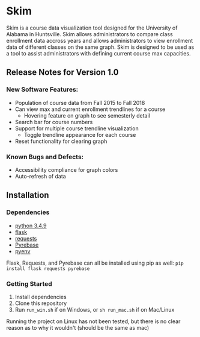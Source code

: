 # Skim
Skim is a course data visualization tool designed for the University of Alabama in Huntsville. Skim allows administrators to compare class enrollment data accross years and allows administrators to view enrollment data of different classes on the same graph. Skim is designed to be used as a tool to assist administrators with defining current course max capacities. 

## Release Notes for Version 1.0
### New Software Features:
 - Population of course data from Fall 2015 to Fall 2018
 - Can view max and current enrollment trendlines for a course
	 - Hovering feature on graph to see semesterly detail
 - Search bar for course numbers
 - Support for multiple course trendline visualization
	 - Toggle trendline appearance for each course
 - Reset functionality for clearing graph

### Known Bugs and Defects:
- Accessibility compliance for graph colors
- Auto-refresh of data

## Installation

### Dependencies
-  [python 3.4.9](https://www.python.org/downloads/)
-  [flask](https://github.com/pallets/flask)
-  [requests](https://github.com/requests/requests)
-  [Pyrebase](https://github.com/thisbejim/Pyrebase)
-  [pyenv](https://github.com/pyenv/pyenv)

Flask, Requests, and Pyrebase can all be installed using pip as well:
`pip install flask requests pyrebase`

### Getting Started
1. Install dependencies
2. Clone this repository
3. Run `run_win.sh` if on Windows, or `sh run_mac.sh` if on Mac/Linux

Running the project on Linux has not been tested, but there is no clear reason as to why it wouldn't (should be the same as mac)
